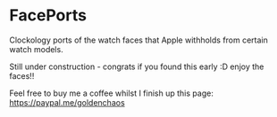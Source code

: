 # FacePorts

Clockology ports of the watch faces that Apple withholds from certain watch models.

Still under construction - congrats if you found this early :D enjoy the faces!!

Feel free to buy me a coffee whilst I finish up this page: https://paypal.me/goldenchaos
